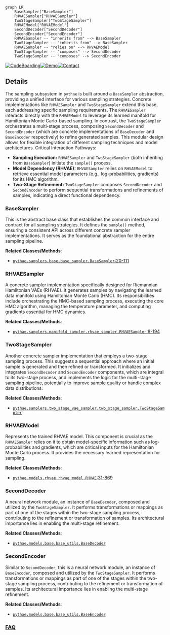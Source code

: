 ```mermaid
graph LR
    BaseSampler["BaseSampler"]
    RHVAESampler["RHVAESampler"]
    TwoStageSampler["TwoStageSampler"]
    RHVAEModel["RHVAEModel"]
    SecondDecoder["SecondDecoder"]
    SecondEncoder["SecondEncoder"]
    RHVAESampler -- "inherits from" --> BaseSampler
    TwoStageSampler -- "inherits from" --> BaseSampler
    RHVAESampler -- "relies on" --> RHVAEModel
    TwoStageSampler -- "composes" --> SecondDecoder
    TwoStageSampler -- "composes" --> SecondEncoder
```

[![CodeBoarding](https://img.shields.io/badge/Generated%20by-CodeBoarding-9cf?style=flat-square)](https://github.com/CodeBoarding/GeneratedOnBoardings)[![Demo](https://img.shields.io/badge/Try%20our-Demo-blue?style=flat-square)](https://www.codeboarding.org/demo)[![Contact](https://img.shields.io/badge/Contact%20us%20-%20contact@codeboarding.org-lightgrey?style=flat-square)](mailto:contact@codeboarding.org)

## Details

The sampling subsystem in `pythae` is built around a `BaseSampler` abstraction, providing a unified interface for various sampling strategies. Concrete implementations like `RHVAESampler` and `TwoStageSampler` extend this base, each addressing specific sampling requirements. The `RHVAESampler` interacts directly with the `RHVAEModel` to leverage its learned manifold for Hamiltonian Monte Carlo-based sampling. In contrast, the `TwoStageSampler` orchestrates a multi-stage process, composing `SecondDecoder` and `SecondEncoder` (which are concrete implementations of `BaseDecoder` and `BaseEncoder` respectively) to refine generated samples. This modular design allows for flexible integration of different sampling techniques and model architectures.
Critical Interaction Pathways:
*   **Sampling Execution:** `RHVAESampler` and `TwoStageSampler` (both inheriting from `BaseSampler`) initiate the `sample()` process.
*   **Model Dependency (RHVAE):** `RHVAESampler` relies on `RHVAEModel` to retrieve essential model parameters (e.g., log-probabilities, gradients) for its HMC algorithm.
*   **Two-Stage Refinement:** `TwoStageSampler` composes `SecondDecoder` and `SecondEncoder` to perform sequential transformations and refinements of samples, indicating a direct functional dependency.

### BaseSampler
This is the abstract base class that establishes the common interface and contract for all sampling strategies. It defines the `sample()` method, ensuring a consistent API across different concrete sampler implementations. It serves as the foundational abstraction for the entire sampling pipeline.


**Related Classes/Methods**:

- <a href="https://github.com/clementchadebec/benchmark_VAE/blob/main/src/pythae/samplers/base/base_sampler.py#L20-L111" target="_blank" rel="noopener noreferrer">`pythae.samplers.base.base_sampler.BaseSampler`:20-111</a>


### RHVAESampler
A concrete sampler implementation specifically designed for Riemannian Hamiltonian VAEs (RHVAE). It generates samples by navigating the learned data manifold using Hamiltonian Monte Carlo (HMC). Its responsibilities include orchestrating the HMC-based sampling process, executing the core HMC algorithm, managing the temperature parameter, and computing gradients essential for HMC dynamics.


**Related Classes/Methods**:

- <a href="https://github.com/clementchadebec/benchmark_VAE/blob/main/src/pythae/samplers/manifold_sampler/rhvae_sampler.py#L8-L194" target="_blank" rel="noopener noreferrer">`pythae.samplers.manifold_sampler.rhvae_sampler.RHVAESampler`:8-194</a>


### TwoStageSampler
Another concrete sampler implementation that employs a two-stage sampling process. This suggests a sequential approach where an initial sample is generated and then refined or transformed. It initializes and integrates `SecondDecoder` and `SecondEncoder` components, which are integral to its two-stage process, and implements the logic for the multi-stage sampling pipeline, potentially to improve sample quality or handle complex data distributions.


**Related Classes/Methods**:

- <a href="https://github.com/clementchadebec/benchmark_VAE/blob/main/src/pythae/samplers/two_stage_vae_sampler/two_stage_sampler.py" target="_blank" rel="noopener noreferrer">`pythae.samplers.two_stage_vae_sampler.two_stage_sampler.TwoStageSampler`</a>


### RHVAEModel
Represents the trained RHVAE model. This component is crucial as the `RHVAESampler` relies on it to obtain model-specific information such as log-probabilities and gradients, which are critical inputs for the Hamiltonian Monte Carlo process. It provides the necessary learned representation for sampling.


**Related Classes/Methods**:

- <a href="https://github.com/clementchadebec/benchmark_VAE/blob/main/src/pythae/models/rhvae/rhvae_model.py#L31-L869" target="_blank" rel="noopener noreferrer">`pythae.models.rhvae.rhvae_model.RHVAE`:31-869</a>


### SecondDecoder
A neural network module, an instance of `BaseDecoder`, composed and utilized by the `TwoStageSampler`. It performs transformations or mappings as part of one of the stages within the two-stage sampling process, contributing to the refinement or transformation of samples. Its architectural importance lies in enabling the multi-stage refinement.


**Related Classes/Methods**:

- <a href="https://github.com/clementchadebec/benchmark_VAE/blob/main/src/pythae/models/base/base_utils.py" target="_blank" rel="noopener noreferrer">`pythae.models.base.base_utils.BaseDecoder`</a>


### SecondEncoder
Similar to `SecondDecoder`, this is a neural network module, an instance of `BaseEncoder`, composed and utilized by the `TwoStageSampler`. It performs transformations or mappings as part of one of the stages within the two-stage sampling process, contributing to the refinement or transformation of samples. Its architectural importance lies in enabling the multi-stage refinement.


**Related Classes/Methods**:

- <a href="https://github.com/clementchadebec/benchmark_VAE/blob/main/src/pythae/models/base/base_utils.py" target="_blank" rel="noopener noreferrer">`pythae.models.base.base_utils.BaseEncoder`</a>




### [FAQ](https://github.com/CodeBoarding/GeneratedOnBoardings/tree/main?tab=readme-ov-file#faq)